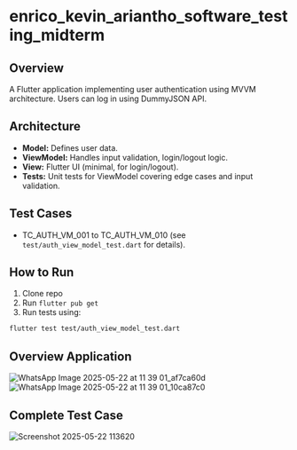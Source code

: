 # enrico_kevin_ariantho_software_testing_midterm

## Overview
A Flutter application implementing user authentication using MVVM architecture. Users can log in using DummyJSON API.

## Architecture
- **Model:** Defines user data.
- **ViewModel:** Handles input validation, login/logout logic.
- **View:** Flutter UI (minimal, for login/logout).
- **Tests:** Unit tests for ViewModel covering edge cases and input validation.

## Test Cases
- TC_AUTH_VM_001 to TC_AUTH_VM_010 (see `test/auth_view_model_test.dart` for details).

## How to Run
1. Clone repo
2. Run `flutter pub get`
3. Run tests using:
   
```bash
flutter test test/auth_view_model_test.dart
```

## Overview Application
![WhatsApp Image 2025-05-22 at 11 39 01_af7ca60d](https://github.com/user-attachments/assets/7b556f54-0a10-4d9a-b5db-65e3f1a9bad0)
![WhatsApp Image 2025-05-22 at 11 39 01_10ca87c0](https://github.com/user-attachments/assets/358a3ab7-0167-4681-84a5-e36dc981743e)

## Complete Test Case
![Screenshot 2025-05-22 113620](https://github.com/user-attachments/assets/79c30fc1-d20f-4991-9cdf-b904c5981952)
